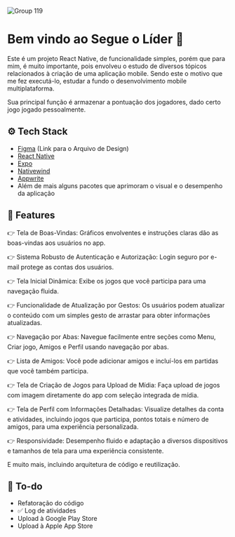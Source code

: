 ![Group 119](https://github.com/user-attachments/assets/40b895dd-c835-4795-9d3e-74cef9668935)
# Bem vindo ao Segue o Líder 👋

Este é um projeto React Native, de funcionalidade simples, porém que para mim, é muito importante, pois envolveu o estudo de diversos tópicos relacionados à criação de uma aplicação mobile. Sendo este o motivo que me fez executá-lo, estudar a fundo o desenvolvimento mobile multiplataforma.

Sua principal função é armazenar a pontuação dos jogadores, dado certo jogo jogado pessoalmente.



## ⚙️ Tech Stack

- [Figma](https://www.figma.com/design/8manjlz4aHX1PIO7uIuDlB/Segue-o-L%C3%ADder?node-id=0-1&t=Ia6Ss9Nr5FnLH1Zn-1) (Link para o Arquivo de Design)
- [React Native](https://reactnative.dev/)
- [Expo](https://expo.dev/)
- [Nativewind](https://www.nativewind.dev/)
- [Appwrite](https://appwrite.io/)
- Além de mais alguns pacotes que aprimoram o visual e o desempenho da aplicação

## 🔋 Features</a>

👉 Tela de Boas-Vindas: Gráficos envolventes e instruções claras dão as boas-vindas aos usuários no app.

👉 Sistema Robusto de Autenticação e Autorização: Login seguro por e-mail protege as contas dos usuários.

👉 Tela Inicial Dinâmica: Exibe os jogos que você participa para uma navegação fluida.

👉 Funcionalidade de Atualização por Gestos: Os usuários podem atualizar o conteúdo com um simples gesto de arrastar para obter informações atualizadas.

👉 Navegação por Abas: Navegue facilmente entre seções como Menu, Criar jogo, Amigos e Perfil usando navegação por abas.

👉 Lista de Amigos: Você pode adicionar amigos e incluí-los em partidas que você também participa.

👉 Tela de Criação de Jogos para Upload de Mídia: Faça upload de jogos com imagem diretamente do app com seleção integrada de mídia.

👉 Tela de Perfil com Informações Detalhadas: Visualize detalhes da conta e atividades, incluindo jogos que participa, pontos totais e número de amigos, para uma experiência personalizada.

👉 Responsividade: Desempenho fluido e adaptação a diversos dispositivos e tamanhos de tela para uma experiência consistente.

E muito mais, incluindo arquitetura de código e reutilização.

## 📌 To-do
- Refatoração do código
- ✅ Log de atividades
- Upload à Google Play Store
- Upload à Apple App Store
